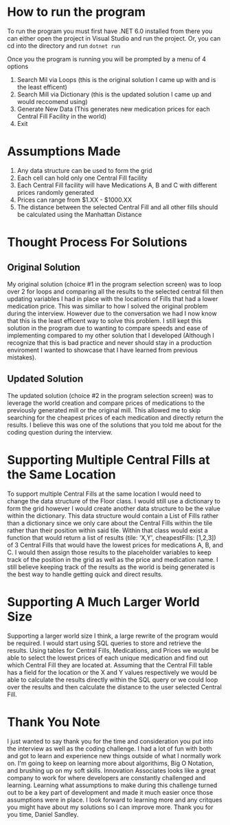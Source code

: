 ﻿# How to run the program
To run the program you must first have .NET 6.0 installed from there you can either open the project in Visual Studio and run the project. Or, you can cd into the directory and run `dotnet run`

Once you the program is running you will be prompted by a menu of 4 options
1. Search Mil via Loops (this is the original solution I came up with and is the least efficent)
2. Search Mill via Dictionary (this is the updated solution I came up and would reccomend using)
3. Generate New Data (This generates new medication prices for each Central Fill Facility in the world)
4. Exit
# Assumptions Made
1. Any data structure can be used to form the grid
2. Each cell can hold only one Central Fill facility
3. Each Central Fill facility will have Medications A, B and C with different prices randomly generated
4. Prices can range from $1.XX - $1000.XX
5. The distance between the selected Central Fill and all other fills should be calculated using the Manhattan Distance
# Thought Process For Solutions

## Original Solution
My original solution (choice #1 in the program selection screen) was to loop over 2 for loops and comparing all the results to the selected central fill then updating variables I had in place with the locations of Fills that had a lower medication price. This was similiar to how I solved the original problem during the interview. However due to the conversation we had I now know that this is the least efficent way to solve this problem. I still kept this solution in the program due to wanting to compare speeds and ease of implementing compared to my other solution that I developed (Although I recognize that this is bad practice and never should stay in a production enviroment I wanted to showcase that I have learned from previous mistakes).

## Updated Solution
The updated solution (choice #2 in the program selection screen) was to leverage the world creation and compare prices of medications to the previously generated mill or the original mill. This allowed me to skip searching for the cheapest prices of each medication and directly return the results. I believe this was one of the solutions that you told me about for the coding question during the interview.

# Supporting Multiple Central Fills at the Same Location

To support multiple Central Fills at the same location I would need to change the data structure of the Floor class. 
I would still use a dictionary to form the grid however I would create another data structure to be the value within the dictionary. This data structure would contain a List of Fills rather than a dictionary since we only care about the Central Fills within the tile rather than their position within said tile. Within that class would exist a function that would return a list of results (tile: 'X,Y', cheapestFills: [1,2,3]) of 3 Central Fills that would have the lowest prices for medications A, B, and C. I would then assign those results to the placeholder variables to keep track of the position in the grid as well as the price and medication name. I still believe keeping track of the results as the world is being generated is the best way to handle getting quick and direct results.

# Supporting A Much Larger World Size

Supporting a larger world size I think, a large rewrite of the program would be required. I would start using SQL queries to store and retrieve the results. Using tables for Central Fills, Medications, and Prices we would be able to select the lowest prices of each unique medication and find out which Central Fill they are located at. Assuming that the Central Fill table has a field for the location or the X and Y values respectively we would be able to calculate the results directly within the SQL query or we could loop over the results and then calculate the distance to the user selected Central Fill.


# Thank You Note
I just wanted to say thank you for the time and consideration you put into the interview as well as the coding challenge. I had a lot of fun with both and got to learn and experience new things outside of what I normally work on. I'm going to keep on learning more about algorithims, Big O Notation, and brushing up on my soft skills. Innovation Associates looks like a great company to work for where developers are constantly challenged and learning. Learning what assumptions to make during this challenge turned out to be a key part of development and made it much easier once those assumptions were in place. I look forward to learning more and any critques you might have about my solutions so I can improve more. Thank you for you time, Daniel Sandley.
